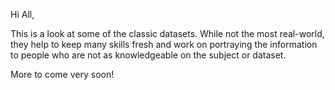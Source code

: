 Hi All,

This is a look at some of the classic datasets. While not the most real-world, they help to keep many skills fresh and work on portraying the information 
to people who are not as knowledgeable on the subject or dataset.

More to come very soon!